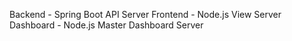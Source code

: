 Backend - Spring Boot API Server
Frontend - Node.js View Server
Dashboard - Node.js Master Dashboard Server